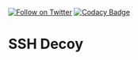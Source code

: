 [![Follow on Twitter](https://img.shields.io/twitter/follow/opendevsecops.svg?logo=twitter)](https://twitter.com/opendevsecops)
[![Codacy Badge](https://api.codacy.com/project/badge/Grade/b07a461e6a9a48fc84226baefff06423)](https://www.codacy.com/app/OpenDevSecOps/go-ssh-decoy?utm_source=github.com&amp;utm_medium=referral&amp;utm_content=opendevsecops/go-ssh-decoy&amp;utm_campaign=Badge_Grade)

# SSH Decoy

